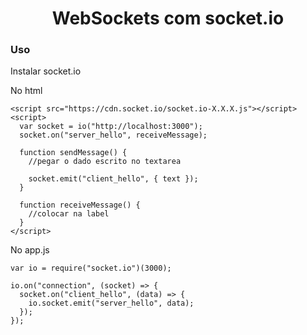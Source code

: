 <h1 align="center">WebSockets com socket.io</h1>

<h3>Uso</h3>
<p>Instalar socket.io</p>
<p>No html</p>

```
<script src="https://cdn.socket.io/socket.io-X.X.X.js"></script>
<script>
  var socket = io("http://localhost:3000");
  socket.on("server_hello", receiveMessage);

  function sendMessage() {
    //pegar o dado escrito no textarea

    socket.emit("client_hello", { text });
  }

  function receiveMessage() {
    //colocar na label
  }
</script>
```
<p>No app.js</p>

```
var io = require("socket.io")(3000);

io.on("connection", (socket) => {
  socket.on("client_hello", (data) => {
    io.socket.emit("server_hello", data);
  });
});
```
